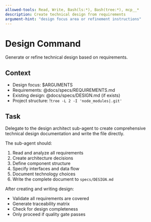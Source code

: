 ```yaml
---
allowed-tools: Read, Write, Bash(ls:*), Bash(tree:*), mcp__*
description: Create technical design from requirements
argument-hint: "design focus area or refinement instructions"
---
```


# Design Command

Generate or refine technical design based on requirements.

## Context
- Design focus: $ARGUMENTS
- Requirements: @docs/specs/REQUIREMENTS.md
- Existing design: @docs/specs/DESIGN.md (if exists)
- Project structure: !`tree -L 2 -I 'node_modules|.git'`

## Task
Delegate to the design architect sub-agent to create comprehensive technical design documentation and write the file directly.

The sub-agent should:
1. Read and analyze all requirements
2. Create architecture decisions
3. Define component structure
4. Specify interfaces and data flow
5. Document technology choices
6. Write the complete document to `specs/DESIGN.md`

After creating and writing design:
- Validate all requirements are covered
- Generate traceability matrix
- Check for design completeness
- Only proceed if quality gate passes

